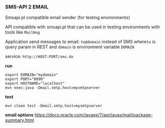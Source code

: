 ### SMS-API 2 EMAIL ###
Smsapi.pl compatible email sender (for testing environments)

API compatible with smsapi.pl
that can be used in testing environments with tools like `MailHog`

Application send messages to email: `to@domain` instead of SMS
where`to` is query param in REST
and `domain` is environment variable `DOMAIN`

service: `http://HOST:PORT/sms.do`

**run**
```
export DOMAIN="mydomain"
export PORT="8090"
export HOSTNAME="localhost"
mvn exec:java -Dmail.smtp.host=mysmtpserver
```

**test**

`mvn clean test -Dmail.smtp.host=mysmtpserver`

**email options**
<https://docs.oracle.com/javaee/7/api/javax/mail/package-summary.html>
